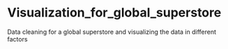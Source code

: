 # Visualization_for_global_superstore
Data cleaning for a global superstore and visualizing the data in different factors
